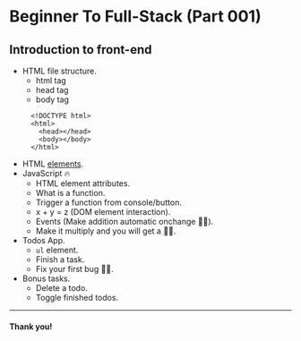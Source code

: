 # Beginner To Full-Stack (Part 001)
## Introduction to front-end
- HTML file structure.
  - html tag
  - head tag
  - body tag
  ```
    <!DOCTYPE html>
    <html>
      <head></head>
      <body></body>
    </html>
  ```
- HTML [elements](https://www.w3schools.com/html/html_elements.asp).
- JavaScript 🔥
  - HTML element attributes.
  - What is a function.
  - Trigger a function from console/button.
  - x + y = z (DOM element interaction).
  - Events (Make addition automatic onchange ☝🏽).
  - Make it multiply and you will get a 🎁😍.
- Todos App.
  - `ul` element.
  - Finish a task.
  - Fix your first bug 🎉🥳.
- Bonus tasks.
  - Delete a todo.
  - Toggle finished todos.



---
#### Thank you!